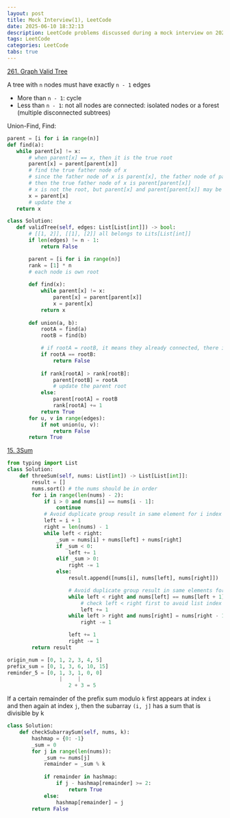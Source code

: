 ```yaml
---
layout: post
title: Mock Interview(1), LeetCode
date: 2025-06-10 18:32:13
description: LeetCode problems discussed during a mock interview on 2025-06-10
tags: LeetCode
categories: LeetCode
tabs: true
---
```

[261. Graph Valid Tree](https://leetcode.com/problems/graph-valid-tree/description/)

A tree with `n` nodes must have exactly `n - 1` edges
 - More than `n - 1`: cycle
 - Less than `n - 1`: not all nodes are connected: isolated nodes or a forest (multiple disconnected subtrees)

 Union-Find, Find:
 ```python
 parent = [i for i in range(n)]
 def find(a):
    while parent[x] != x:
        # when parent[x] == x, then it is the true root
        parent[x] = parent[parent[x]] 
        # find the true father node of x
        # since the father node of x is parent[x], the father node of parent[x] is parent[parent[x]]
        # then the true father node of x is parent[parent[x]]
        # x is not the root, but parent[x] and parent[parent[x]] may be the root
        x = parent[x] 
        # update the x
    return x
 ```

 ```python
 class Solution:
    def validTree(self, edges: List[List[int]]) -> bool:
        # [[1, 2]], [[1], [2]] all belongs to Lits[List[int]]
        if len(edges) != n - 1:
            return False

        parent = [i for i in range(n)]
        rank = [1] * n
        # each node is own root
        
        def find(x):
            while parent[x] != x:
                parent[x] = parent[parent[x]]
                x = parent[x]
            return x
        
        def union(a, b):
            rootA = find(a)
            rootB = find(b)

            # if rootA = rootB, it means they already connected, there is a cycle
            if rootA == rootB:
                return False 
            
            if rank[rootA] > rank[rootB]:
                parent[rootB] = rootA 
                # update the parent root
            else: 
                parent[rootA] = rootB
                rank[rootA] += 1
            return True
        for u, v in range(edges):
            if not union(u, v):
                return False
        return True
 ```
[15. 3Sum](https://leetcode.com/problems/3sum/description/)

```python
from typing import List
class Solution:
    def threeSum(self, nums: List[int]) -> List[List[int]]:
        result = []
        nums.sort() # the nums should be in order
        for i in range(len(nums) - 2):
            if i > 0 and nums[i] == nums[i - 1]:
                continue
            # Avoid duplicate group result in same element for i index
            left = i + 1
            right = len(nums) - 1
            while left < right:
                _sum = nums[i] + nums[left] + nums[right]
                if _sum < 0:
                    left += 1
                elif _sum > 0:
                    right -= 1
                else:
                    result.append([nums[i], nums[left], nums[right]])

                    # Avoid duplicate group result in same elements for left/right index
                    while left < right and nums[left] == nums[left + 1]:
                        # check left < right first to avoid list index out of range
                        left += 1
                    while left > right and nums[right] = nums[right - 1]:
                        right -= 1

                    left += 1
                    right -= 1
        return result
```
```python
origin_num = [0, 1, 2, 3, 4, 5]
prefix_sum = [0, 1, 3, 6, 10, 15]
reminder_5 = [0, 1, 3, 1, 0, 0]
                 |     |
                    2 + 3 = 5
```
If a certain remainder of the prefix sum modulo `k` first appears at index `i` and then again at index `j`, then the subarray `(i, j]` has a sum that is divisible by k

```python
class Solution:
    def checkSubarraySum(self, nums, k):
        hashmap = {0: -1}
        _sum = 0
        for j in range(len(nums)):
            _sum += nums[j]
            remainder = _sum % k
            
            if remainder in hashmap:
                if j - hashmap[remainder] >= 2:
                    return True
            else:
                hashmap[remainder] = j
        return False
```
